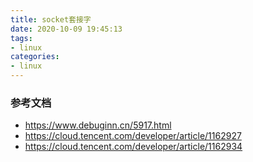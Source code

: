 ```yaml
---
title: socket套接字
date: 2020-10-09 19:45:13
tags:
- linux
categories:
- linux
---
```


### 参考文档
- https://www.debuginn.cn/5917.html
- https://cloud.tencent.com/developer/article/1162927
- https://cloud.tencent.com/developer/article/1162934
